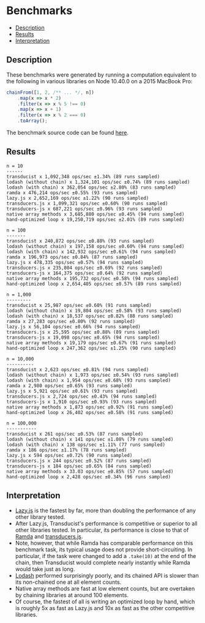 # Benchmarks

<!-- toc -->

- [Description](#description)
- [Results](#results)
- [Interpretation](#interpretation)

<!-- tocstop -->

## Description

These benchmarks were generated by running a computation equivalent to the
following in various libraries on Node 10.40.0 on a 2015 MacBook Pro:

```ts
chainFrom([1, 2, /** ... */, n])
    .map(x => x * 2)
    .filter(x => x % 5 !== 0)
    .map(x => x + 1)
    .filter(x => x % 2 === 0)
    .toArray();
```

The benchmark source code can be found
[here](https://github.com/dphilipson/transducist-benchmarks/blob/master/src/index.ts).

## Results

```
n = 10
------
transducist x 1,092,348 ops/sec ±1.34% (89 runs sampled)
lodash (without chain) x 1,324,101 ops/sec ±0.74% (89 runs sampled)
lodash (with chain) x 362,054 ops/sec ±2.80% (83 runs sampled)
ramda x 476,214 ops/sec ±0.55% (93 runs sampled)
lazy.js x 2,652,169 ops/sec ±1.22% (90 runs sampled)
transducers.js x 1,099,321 ops/sec ±0.60% (90 runs sampled)
transducers-js x 687,221 ops/sec ±0.96% (93 runs sampled)
native array methods x 3,685,880 ops/sec ±0.45% (94 runs sampled)
hand-optimized loop x 19,250,719 ops/sec ±2.01% (89 runs sampled)

n = 100
-------
transducist x 240,872 ops/sec ±0.88% (93 runs sampled)
lodash (without chain) x 197,158 ops/sec ±0.60% (94 runs sampled)
lodash (with chain) x 142,932 ops/sec ±0.61% (94 runs sampled)
ramda x 196,973 ops/sec ±0.84% (87 runs sampled)
lazy.js x 478,335 ops/sec ±0.57% (94 runs sampled)
transducers.js x 235,804 ops/sec ±0.69% (92 runs sampled)
transducers-js x 164,375 ops/sec ±0.64% (92 runs sampled)
native array methods x 195,732 ops/sec ±0.58% (94 runs sampled)
hand-optimized loop x 2,654,405 ops/sec ±0.57% (89 runs sampled)

n = 1,000
---------
transducist x 25,987 ops/sec ±0.60% (91 runs sampled)
lodash (without chain) x 19,804 ops/sec ±0.58% (93 runs sampled)
lodash (with chain) x 18,537 ops/sec ±0.82% (88 runs sampled)
ramda x 27,283 ops/sec ±0.80% (92 runs sampled)
lazy.js x 56,104 ops/sec ±0.66% (94 runs sampled)
transducers.js x 25,595 ops/sec ±0.88% (89 runs sampled)
transducers-js x 19,098 ops/sec ±0.65% (94 runs sampled)
native array methods x 19,179 ops/sec ±0.67% (91 runs sampled)
hand-optimized loop x 247,362 ops/sec ±1.25% (90 runs sampled)

n = 10,000
----------
transducist x 2,623 ops/sec ±0.81% (94 runs sampled)
lodash (without chain) x 1,973 ops/sec ±0.54% (93 runs sampled)
lodash (with chain) x 1,954 ops/sec ±0.68% (93 runs sampled)
ramda x 2,980 ops/sec ±0.65% (93 runs sampled)
lazy.js x 5,921 ops/sec ±0.61% (93 runs sampled)
transducers.js x 2,724 ops/sec ±0.43% (94 runs sampled)
transducers-js x 1,910 ops/sec ±0.93% (93 runs sampled)
native array methods x 1,873 ops/sec ±0.92% (91 runs sampled)
hand-optimized loop x 26,402 ops/sec ±0.58% (91 runs sampled)

n = 100,000
-----------
transducist x 261 ops/sec ±0.53% (87 runs sampled)
lodash (without chain) x 141 ops/sec ±1.08% (79 runs sampled)
lodash (with chain) x 138 ops/sec ±1.11% (77 runs sampled)
ramda x 186 ops/sec ±1.17% (78 runs sampled)
lazy.js x 594 ops/sec ±0.72% (90 runs sampled)
transducers.js x 244 ops/sec ±0.52% (87 runs sampled)
transducers-js x 184 ops/sec ±0.65% (84 runs sampled)
native array methods x 33.03 ops/sec ±0.85% (57 runs sampled)
hand-optimized loop x 2,428 ops/sec ±0.34% (96 runs sampled)
```

## Interpretation

* [Lazy.js](http://danieltao.com/lazy.js/) is the fastest by far, more than
  doubling the performance of any other library tested.
* After Lazy.js, Transducist's performance is competitive or superior to all
  other libraries tested. In particular, its performance is close to that of
  [Ramda](https://ramdajs.com/) and
  [transducers.js](https://github.com/jlongster/transducers.js/).
* Note, however, that while Ramda has comparable performance on this benchmark
  task, its typical usage does not provide short-circuiting. In particular, if
  the task were changed to add a `.take(10)` at the end of the chain, then
  Transducist would complete nearly instantly while Ramda would take just as
  long.
* [Lodash](https://lodash.com/) performed surprisingly poorly, and its chained
  API is slower than its non-chained one at all element counts.
* Native array methods are fast at low element counts, but are overtaken by
  chaining libraries at around 100 elements.
* Of course, the fastest of all is writing an optimized loop by hand, which is
  roughly 5x as fast as Lazy.js and 10x as fast as the other competitive
  libraries.
